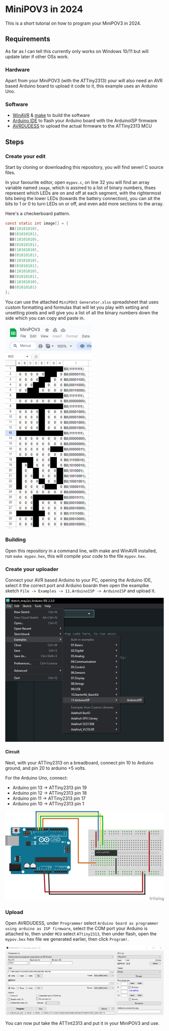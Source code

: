 # MiniPOV3 in 2024

This is a short tutorial on how to program your MiniPOV3 in 2024. 

## Requirements 

As far as I can tell this currently only works on Windows 10/11 but will update later if other OSs work. 

### Hardware 

Apart from your MiniPOV3 (with the ATTiny2313) your will also need an AVR based Arduino board to upload it code to it, this example uses an Arduino Uno. 

### Software 
- [WinAVR](https://sourceforge.net/projects/winavr/files/latest/download) & [make](https://gnuwin32.sourceforge.net/packages/make.htm) to build the software 
- [Arduino IDE](https://www.arduino.cc/en/software) to flash your Arduino board with the ArduinoISP firmware 
- [AVRDUDESS](https://github.com/ZakKemble/AVRDUDESS/releases/tag/v2.17) to upload the actual firmware to the ATTiny2313 MCU 


## Steps 

### Create your edit

Start by cloning or downloading this repository, you will find severl C source files. 

In your favourite editor, open `mypov.c`, on line 32 you will find an array variable named `image`, which is assined to a list of binary numbers, thses represent which LEDs are on and off at each segment, with the rightermost bits being the lower LEDs (towards the battery connection), you can sit the bits to 1 or 0 to turn LEDs on or off, and even add more sections to the array. 

Here's a checkerboard pattern. 

```c
const static int image[] = {
  B8(10101010),
  B8(01010101),
  B8(10101010),
  B8(01010101),
  B8(10101010),
  B8(01010101),
  B8(10101010),
  B8(01010101),
  B8(10101010),
  B8(01010101),
  B8(10101010),
  B8(01010101)
};
```

You can use the attached `MiniPOV3 Generator.xlsx` spreadsheet that uses custom formatting and formulas that will let you play with setting and unsetting pixels and will give you a list of all the binary numbers down the side which you can copy and paste in. 

<img src="docs/googlesheet.png">

### Building 

Open this repository in a command line, with make and WinAVR installed, run `make mypov.hex`, this will compile your code to the file `mypov.hex`.


### Create your uploader 

Connect your AVR based Arduino to your PC, opening the Arduino IDE, select it the correct port and Arduino boardn then open the examplke sketch `File -> Examples -> 11.ArduinoISP -> ArduinoISP` and upload it. 

<img src="docs/ide.png">

#### Circuit 

Next, with your ATTiny2313 on a breadboard, connect pin 10 to Arduino ground, and pin 20 to arduino +5 volts. 

For the Arduino Uno, connect: 

- Arduino pin 13 -> ATTiny2313 pin 19
- Arduino pin 12 -> ATTiny2313 pin 18
- Arduino pin 11 -> ATTiny2313 pin 17
- Arduino pin 10 -> ATTiny2313 pin 1

<img src="docs/circuit.png">

### Upload

Open AVRDUDESS, under `Programmer` select `Arduino board as programmer using arduino as ISP firmware`, select the COM port your Arduino is attached to, then under `MCU` select `ATtiny2313`, then under flash, open the `mypov.hex` hex file we generated earlier, then click `Program!`.

<img src="docs/avrdudess.png">


You can now put take the ATTint2313 and put it in your MiniPOV3 and use. 
